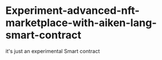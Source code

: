 # Experiment-advanced-nft-marketplace-with-aiken-lang-smart-contract
it's just an experimental Smart contract
